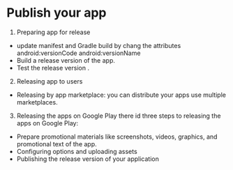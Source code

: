 # Publish your app
1. Preparing app for release
- update manifest and Gradle build by chang the attributes
android:versionCode android:versionName
- Build  a release version of the app.
- Test the release version .

2. Releasing  app to users
- Releasing by app marketplace: you can distribute your apps use multiple marketplaces.

3. Releasing the  apps on Google Play
 there id three  steps to releasing the  apps on Google Play:
- Prepare promotional materials like screenshots, videos, graphics, and promotional text of the app.
- Configuring options and uploading assets 
- Publishing the release version of your application

